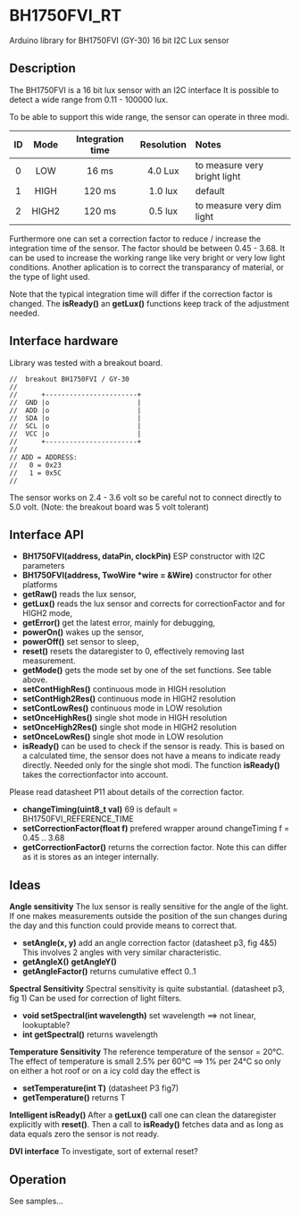 # BH1750FVI_RT

Arduino library for BH1750FVI (GY-30) 16 bit I2C Lux sensor

## Description

The BH1750FVI is a 16 bit lux sensor with an I2C interface
It is possible to detect a wide range from 0.11 - 100000 lux.

To be able to support this wide range, the sensor can operate in three modi.

| ID | Mode | Integration time | Resolution | Notes |
|:----:|:----:|:----:|:----:|:----|
| 0 | LOW | 16 ms | 4.0 Lux | to measure very bright light |
| 1 | HIGH | 120 ms | 1.0 lux | default |
| 2 | HIGH2 | 120 ms | 0.5 lux | to measure very dim light |

Furthermore one can set a correction factor to reduce / increase the
integration time of the sensor.
The factor should be between 0.45 - 3.68.
It can be used to increase the working range like very bright or very low light conditions.
Another aplication is to correct the transparancy of material, or the type of light used.

Note that the typical integration time will differ if the correction factor is changed.
The **isReady()** an **getLux()** functions keep track of the adjustment needed.

## Interface hardware

Library was tested with a breakout board.

```
//  breakout BH1750FVI / GY-30
//
//      +-----------------------+
//  GND |o                      |
//  ADD |o                      |
//  SDA |o                      |
//  SCL |o                      |
//  VCC |o                      |
//      +-----------------------+
//
// ADD = ADDRESS:
//   0 = 0x23
//   1 = 0x5C
//
```
The sensor works on 2.4 - 3.6 volt so be careful not to connect directly to 5.0 volt.
(Note: the breakout board was 5 volt tolerant)

## Interface API

- **BH1750FVI(address, dataPin, clockPin)**  ESP constructor with I2C parameters
- **BH1750FVI(address, TwoWire \*wire = &Wire)** constructor for other platforms
- **getRaw()** reads the lux sensor,
- **getLux()** reads the lux sensor and corrects for correctionFactor and for HIGH2 mode,
- **getError()** get the latest error, mainly for debugging,
- **powerOn()** wakes up the sensor,
- **powerOff()** set sensor to sleep,
- **reset()** resets the dataregister to 0, effectively removing last measurement.
- **getMode()** gets the mode set by one of the set functions. See table above.
- **setContHighRes()** continuous mode in HIGH resolution
- **setContHigh2Res()** continuous mode in HIGH2 resolution
- **setContLowRes()** continuous mode in LOW resolution
- **setOnceHighRes()** single shot mode in HIGH resolution
- **setOnceHigh2Res()** single shot mode in HIGH2 resolution
- **setOnceLowRes()** single shot mode in LOW resolution
- **isReady()** can be used to check if the sensor is ready.
This is based on a calculated time, the sensor does not have a means to indicate ready directly.
Needed only for the single shot modi.
The function **isReady()** takes the correctionfactor into account.

Please read datasheet P11 about details of the correction factor.
- **changeTiming(uint8_t val)** 69 is default = BH1750FVI_REFERENCE_TIME
- **setCorrectionFactor(float f)** prefered wrapper around changeTiming f = 0.45 .. 3.68
- **getCorrectionFactor()** returns the correction factor.
Note this can differ as it is stores as an integer internally.

## Ideas

**Angle sensitivity**
The lux sensor is really sensitive for the angle of the light. If one makes measurements
outside the position of the sun changes during the day and this function could provide
means to correct that.
- **setAngle(x, y)** add an angle correction factor (datasheet p3, fig 4&5)
This involves 2 angles with very similar characteristic.
- **getAngleX()** **getAngleY()**
- **getAngleFactor()** returns cumulative effect 0..1

**Spectral Sensitivity**
Spectral sensitivity is quite substantial. (datasheet p3, fig 1)
Can be used for correction of light filters.
- **void setSpectral(int wavelength)** set wavelength ==> not linear, lookuptable?
- **int getSpectral()** returns wavelength

**Temperature Sensitivity**
The reference temperature of the sensor = 20°C.
The effect of temperature is small 2.5% per 60°C ==> 1% per 24°C
so only on either a hot roof or on a icy cold day the effect is
- **setTemperature(int T)** (datasheet P3 fig7)
- **getTemperature()** returns T

**Intelligent isReady()**
After a **getLux()** call one can clean the dataregister explicitly with **reset()**.
Then a call to **isReady()** fetches data and as long as data equals zero the sensor is 
not ready.

**DVI interface**
To investigate, sort of external reset?


## Operation

See samples...
